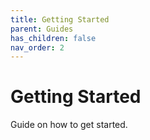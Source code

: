 ```yaml
---
title: Getting Started
parent: Guides
has_children: false
nav_order: 2
---
```


# Getting Started

Guide on how to get started.